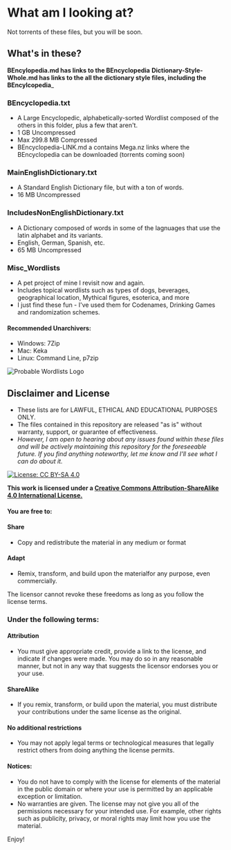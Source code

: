 # What am I looking at?
Not torrents of these files, but you will be soon.

## What's in these?

__BEncylopedia.md has links to the BEncyclopedia__
__Dictionary-Style-Whole.md has links to the all the dictionary style files, including the BEncylcopedia___

### BEncyclopedia.txt
  * A Large Encyclopedic, alphabetically-sorted Wordlist composed of the others in this folder, plus a few that aren't.
  * 1 GB Uncompressed
  * Max 299.8 MB Compressed
  * BEncyclopedia-LINK.md a contains Mega.nz links where the BEncyclopedia can be downloaded (torrents coming soon)
  
### MainEnglishDictionary.txt
  * A Standard English Dictionary file, but with a ton of words.
  * 16 MB Uncompressed
  
### IncludesNonEnglishDictionary.txt
  * A Dictionary composed of words in some of the lagnuages that use the latin alphabet and its variants.
  * English, German, Spanish, etc.
  * 65 MB Uncompressed

### Misc_Wordlists
  * A pet project of mine I revisit now and again.
  * Includes topical wordlists such as types of dogs, beverages, geographical location, Mythical figures, esoterica, and more
  * I just find these fun - I've used them for Codenames, Drinking Games and randomization schemes.

#### Recommended Unarchivers:
* Windows: 7Zip
* Mac: Keka
* Linux: Command Line, p7zip 
  
  
![Probable Wordlists Logo](https://raw.githubusercontent.com/berzerk0/Probable-Wordlists/master/ProbableWordlistLogo.png)

## Disclaimer and License
 + These lists are for LAWFUL, ETHICAL AND EDUCATIONAL PURPOSES ONLY.
 + The files contained in this repository are released "as is" without warranty, support, or guarantee of effectiveness. 
 + *However, I am open to hearing about any issues found within these files and will be actively maintaining this repository for the foreseeable future. If you find anything noteworthy, let me know and I'll see what I can do about it.*
 
 [![License: CC BY-SA 4.0](https://img.shields.io/badge/License-CC%20BY--SA%204.0-lightgrey.svg)](http://creativecommons.org/licenses/by-sa/4.0/)

 __This work is licensed under a [Creative Commons Attribution-ShareAlike 4.0 International License.](https://creativecommons.org/licenses/by-sa/4.0/)__
 
 #### You are free to:

#### Share
+ Copy and redistribute the material in any medium or format

#### Adapt
+ Remix, transform, and build upon the materialfor any purpose, even commercially.

The licensor cannot revoke these freedoms as long as you follow the license terms.

### Under the following terms:

#### Attribution 
+ You must give appropriate credit, provide a link to the license, and indicate if changes were made. You may do so in any reasonable manner, but not in any way that suggests the licensor endorses you or your use.
#### ShareAlike 
+ If you remix, transform, or build upon the material, you must distribute your contributions under the same license as the original.
#### No additional restrictions
+ You may not apply legal terms or technological measures that legally restrict others from doing anything the license permits.

#### Notices:
+ You do not have to comply with the license for elements of the material in the public domain or where your use is permitted by an applicable exception or limitation.
+ No warranties are given. The license may not give you all of the permissions necessary for your intended use. For example, other rights such as publicity, privacy, or moral rights may limit how you use the material.


Enjoy!

